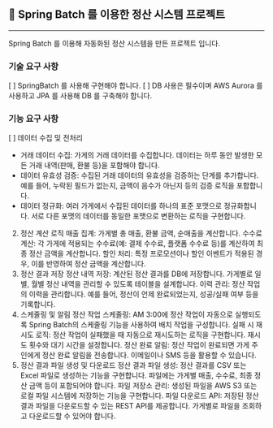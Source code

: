 ## 🎯 Spring Batch 를 이용한 정산 시스템 프로젝트

----

Spring Batch 를 이용해 자동화된 정산 시스템을 만든 프로젝트 입니다.

### 기술 요구 사항

[ ] SpringBatch 를 사용해 구현해야 합니다.
[ ] DB 사용은 필수이며 AWS Aurora 를 사용하고 JPA 를 사용해 DB 를 구축해야 합니다.

### 기능 요구 사항

[ ] 데이터 수집 및 전처리
   - 거래 데이터 수집: 가게의 거래 데이터를 수집합니다. 데이터는 하루 동안 발생한 모든 거래 내역(판매, 환불 등)을 포함해야 합니다.
   - 데이터 유효성 검증: 수집된 거래 데이터의 유효성을 검증하는 단계를 추가합니다. 예를 들어, 누락된 필드가 없는지, 금액이 음수가 아닌지 등의 검증 로직을 포함합니다.
   - 데이터 정규화: 여러 가게에서 수집된 데이터를 하나의 표준 포맷으로 정규화합니다. 서로 다른 포맷의 데이터를 동일한 포맷으로 변환하는 로직을 구현합니다.
2. 정산 계산 로직
   매출 집계: 가게별 총 매출, 환불 금액, 순매출을 계산합니다.
   수수료 계산: 각 가게에 적용되는 수수료(예: 결제 수수료, 플랫폼 수수료 등)를 계산하여 최종 정산 금액을 계산합니다.
   할인 처리: 특정 프로모션이나 할인 이벤트가 적용된 경우, 이를 반영하여 정산 금액을 계산합니다.
3. 정산 결과 저장
   정산 내역 저장: 계산된 정산 결과를 DB에 저장합니다. 가게별로 일별, 월별 정산 내역을 관리할 수 있도록 테이블을 설계합니다.
   이력 관리: 정산 작업의 이력을 관리합니다. 예를 들어, 정산이 언제 완료되었는지, 성공/실패 여부 등을 기록합니다.
4. 스케줄링 및 알림
   정산 작업 스케줄링: AM 3:00에 정산 작업이 자동으로 실행되도록 Spring Batch의 스케줄링 기능을 사용하여 배치 작업을 구성합니다.
   실패 시 재시도 로직: 정산 작업이 실패했을 때 자동으로 재시도하는 로직을 구현합니다. 재시도 횟수와 대기 시간을 설정합니다.
   정산 완료 알림: 정산 작업이 완료되면 가게 주인에게 정산 완료 알림을 전송합니다. 이메일이나 SMS 등을 활용할 수 있습니다.
5. 정산 결과 파일 생성 및 다운로드
   정산 결과 파일 생성: 정산 결과를 CSV 또는 Excel 파일로 생성하는 기능을 구현합니다. 파일에는 가게별 매출, 수수료, 최종 정산 금액 등이 포함되어야 합니다.
   파일 저장소 관리: 생성된 파일을 AWS S3 또는 로컬 파일 시스템에 저장하는 기능을 구현합니다.
   파일 다운로드 API: 저장된 정산 결과 파일을 다운로드할 수 있는 REST API를 제공합니다. 가게별로 파일을 조회하고 다운로드할 수 있어야 합니다.



